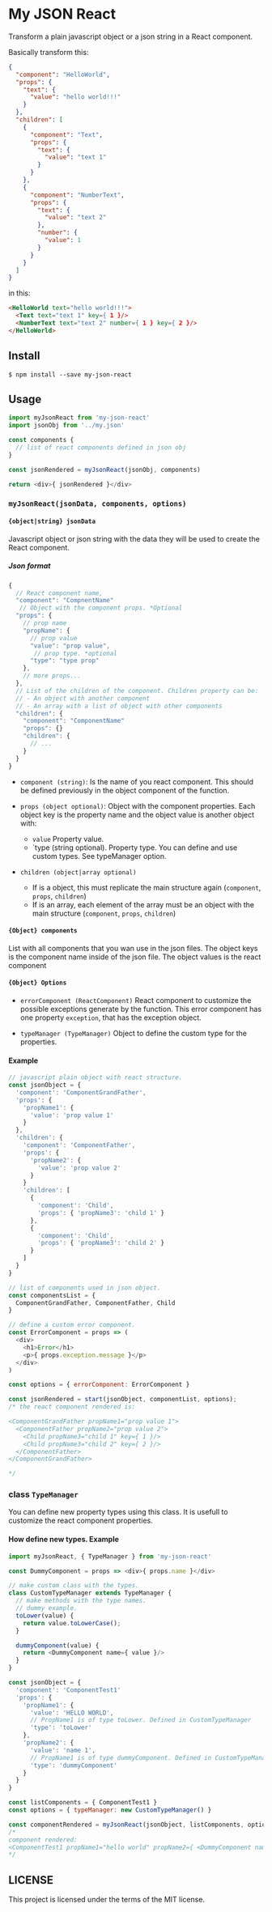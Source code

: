 # My JSON React

Transform a plain javascript object or a json string in a React component.

Basically transform this:
```json
{
  "component": "HelloWorld",
  "props": {
    "text": {
      "value": "hello world!!!"
    }
  },
  "children": [
    {
      "component": "Text",
      "props": {
        "text": {
          "value": "text 1"
        }
      }
    },
    {
      "component": "NumberText",
      "props": {
        "text": {
          "value": "text 2"
        },
        "number": {
          "value": 1
        }
      }
    }
  ]
}
```

in this:
```html
<HelloWorld text="hello world!!!">
  <Text text="text 1" key={ 1 }/>
  <NumberText text="text 2" number={ 1 } key={ 2 }/>
</HelloWorld>
```

## Install
```
$ npm install --save my-json-react
```

## Usage

```js
import myJsonReact from 'my-json-react'
import jsonObj from '../my.json'

const components {
  // list of react components defined in json obj
}

const jsonRendered = myJsonReact(jsonObj, components)

return <div>{ jsonRendered }</div>
```

### `myJsonReact(jsonData, components, options)`

#### `{object|string} jsonData`
Javascript object or json string with the data they will be used to create the React component.

##### Json format
```js
{
  // React component name,
  "component": "CompnentName"
   // Object with the component props. *Optional
  "props": {
    // prop name
    "propName": {
      // prop value
      "value": "prop value",
       // prop type. *optional
      "type": "type prop"
    },
    // more props...
  },
  // List of the children of the component. Children property can be:
  // - An object with another component
  // - An array with a list of object with other components
  "children": {
    "component": "ComponentName"
    "props": {}
    "children": {
      // ...
    }
  }
}
```

* `component (string)`: Is the name of you react component. This should be defined previously in the object component of the function.
* `props (object optional)`: Object with the component properties. Each object key is the property name and the object value is another object with:
  * `value` Property value.
  * `type (string optional). Property type. You can define and use custom types. See typeManager option.

* `children (object|array optional)`
  - If is a object, this must replicate the main structure again (`component`, `props`, `children`)
  - If is an array, each element of the array must be an object with the main structure (`component`, `props`, `children`)

#### `{Object} components`
List with all components that you wan use in the json files. The object keys is the component name inside of the json file. The object values is the react component

#### `{Object} Options`
* `errorComponent (ReactComponent)` React component to customize the possible exceptions generate by the function. This error component has one property `exception`, that has the exception object.

* `typeManager (TypeManager)` Object to define the custom type for the properties.

#### Example
```js
// javascript plain object with react structure.
const jsonObject = {
  'component': 'ComponentGrandFather',
  'props': {
    'propName1': {
      'value': 'prop value 1'
    }
  },
  'children': {
    'component': 'ComponentFather',
    'props': {
      'propName2': {
        'value': 'prop value 2'
      }
    }
    'children': [
      {
        'component': 'Child',
        'props': { 'propName3': 'child 1' }
      },
      {
        'component': 'Child',
        'props': { 'propName3': 'child 2' }
      }
    ]
  }
}

// list of components used in json object.
const componentsList = {
  ComponentGrandFather, ComponentFather, Child
}

// define a custom error component.
const ErrorComponent = props => (
  <div>
    <h1>Error</h1>
    <p>{ props.exception.message }</p>
  </div>
)

const options = { errorComponent: ErrorComponent }

const jsonRendered = start(jsonObject, componentList, options);
/* the react component rendered is:

<ComponentGrandFather propName1="prop value 1">
  <ComponentFather propName2="prop value 2">
    <Child propName3="child 1" key={ 1 }/>
    <Child propName3="child 2" key={ 2 }/>
  </ComponentFather>
</ComponentGrandFather>

*/
```

### class `TypeManager`
You can define new property types using this class.
It is usefull to customize the react component properties.

#### How define new types. Example
```js
import myJsonReact, { TypeManager } from 'my-json-react'

const DummyComponent = props => <div>{ props.name }</div>

// make custom class with the types.
class CustomTypeManager extends TypeManager {
  // make methods with the type names.
  // dummy example.
  toLower(value) {
    return value.toLowerCase();
  }

  dummyComponent(value) {
    return <DummyComponent name={ value }/>
  }
}

const jsonObject = {
  'component': 'ComponentTest1'
  'props': {
    'propName1': {
      'value': 'HELLO WORLD',
      // PropName1 is of type toLower. Defined in CustomTypeManager
      'type': 'toLower'
    },
    'propName2': {
      'value': 'name 1',
      // PropName1 is of type dummyComponent. Defined in CustomTypeManager
      'type': 'dummyComponent'
    }
  }
}

const listComponents = { ComponentTest1 }
const options = { typeManager: new CustomTypeManager() }

const componentRendered = myJsonReact(jsonObject, listComponents, options)
/*
component rendered:
<ComponentTest1 propName1="hello world" propName2={ <DummyComponent name="name 1"/> }/>
*/
```

## LICENSE
This project is licensed under the terms of the MIT license.